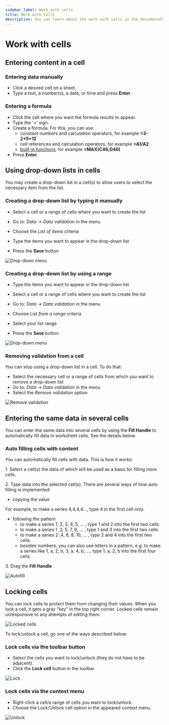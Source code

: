 ```yaml
---
sidebar_label: Work with cells
title: Work with Cells
description: You can learn about the work with cells in the documentation of the DHTMLX JavaScript Spreadsheet library. Browse developer guides and API reference, try out code examples and live demos, and download a free 30-day evaluation version of DHTMLX Spreadsheet.
---
```


# Work with cells

## Entering content in a cell

### Entering data manually

- Click a desired cell on a sheet.
- Type a text, a number(s), a date, or time and press **Enter**.

### Entering a formula

- Click the cell where you want the formula results to appear.
- Type the '=' sign.
- Create a formula. For this, you can use:
    - constant numbers and calculation operators, for example **=3-2*5+12**
    - cell references and calculation operators, for example **=A1/A2**
    - [built-in functions](../functions/), for example **=MAX(C46;D46)**
- Press **Enter**.

## Using drop-down lists in cells

You may create a drop-down list in a cell(s) to allow users to select the necessary item from the list.

### Creating a drop-down list by typing it manually

- Select a cell or a range of cells where you want to create the list

- Go to: *Data -> Data validation* in the menu

- Choose the *List of items* criteria

- Type the items you want to appear in the drop-down list

- Press the **Save** button

![Drop-down menu](assets/drop_down_menu.gif)

### Creating a drop-down list by using a range

- Type the items you want to appear in the drop-down list

- Select a cell or a range of cells where you want to create the list

- Go to: *Data -> Data validation* in the menu

- Choose *List from a range* criteria

- Select your list range

- Press the **Save** button

![Drop-down menu](assets/drop_down_menu2.gif)

### Removing validation from a cell

You can stop using a drop-down list in a cell. To do that:

- Select the necessary cell or a range of cells from which you want to remove a drop-down list
- Go to: *Data -> Data validation* in the menu
- Select the *Remove validation* option

![Remove validation](assets/remove_validation.png)

## Entering the same data in several cells

You can enter the same data into several cells by using the **Fill Handle** to automatically fill data in worksheet cells. See the details below.

### Auto filling cells with content

You can automatically fill cells with data.  This is how it works:

1\. Select a cell(s) the data of which will be used as a basis for filling more cells.

2\. Type data into the selected cell(s). There are several ways of how auto filling is implemented:

- copying the value

​For example, to make a series 4,4,4,4..., type 4 in the first cell only.

- following the pattern
    - to make a series 1, 2, 3, 4, 5, ... , type 1 and 2 into the first two cells.
    - to make a series 1 ,3, 5, 7, 9, ... , type 1 and 3 into the first two cells.
    - to make a series 2 ,4, 6, 8, 10, ... , type 2 and 4 into the first two cells.
    - besides numbers, you can also use letters in a pattern, e.g. to make a series like 1, a, 2, b, 3, a, 4, b, ..., type 1, a, 2, b into the first four cells.

3\. Drag the **Fill Handle**

![Autofill](assets/autofill.gif)

## Locking cells

You can lock cells to protect them from changing their values. When you lock a cell, it gets a gray "key" in the top right corner. Locked cells remain unresponsive to any attempts of editing them.

![Locked cells](assets/lockedcells.png)

To lock/unlock a cell, go one of the ways described below:

### Lock cells via the toolbar button

- Select the cells you want to lock/unlock (they do not have to be adjacent).
- Click the **Lock cell** button in the toolbar.

![Lock](assets/lock.png)

### Lock cells via the context menu

- Right-click a cell/a range of cells you want to lock/unlock.
- Choose the Lock/Unlock cell option in the appeared context menu.

![Unlock](assets/unlock.png)


